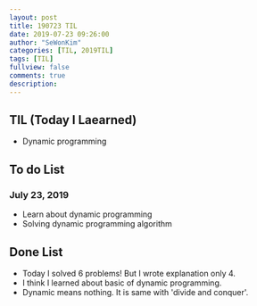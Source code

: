 ```yaml
---
layout: post
title: 190723 TIL
date: 2019-07-23 09:26:00
author: "SeWonKim"
categories: [TIL, 2019TIL]
tags: [TIL]
fullview: false
comments: true
description: 
---
```


## TIL (Today I Laearned)
* Dynamic programming

## To do List 
### July 23, 2019
* Learn about dynamic programming
* Solving dynamic programming algorithm

## Done List
* Today I solved 6 problems! But I wrote explanation only 4.
* I think I learned about basic of dynamic programming.
* Dynamic means nothing. It is same with 'divide and conquer'.
